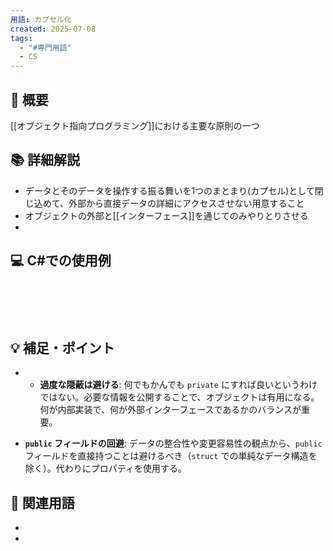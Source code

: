 ```yaml
---
用語: カプセル化
created: 2025-07-08
tags:
  - "#専門用語"
  - CS
---
```



## 📝 概要
[[オブジェクト指向プログラミング]]における主要な原則の一つ

## 📚 詳細解説
- データとそのデータを操作する振る舞いを1つのまとまり(カプセル)として閉じ込めて、外部から直接データの詳細にアクセスさせない用意すること
- オブジェクトの外部と[[インターフェース]]を通じてのみやりとりさせる
- 

## 💻 C#での使用例

```csharp






```
## 💡 補足・ポイント

- - **過度な隠蔽は避ける**: 何でもかんでも `private` にすれば良いというわけではない。必要な情報を公開することで、オブジェクトは有用になる。何が内部実装で、何が外部インターフェースであるかのバランスが重要。
    
- **`public` フィールドの回避**: データの整合性や変更容易性の観点から、`public` フィールドを直接持つことは避けるべき（`struct` での単純なデータ構造を除く）。代わりにプロパティを使用する。
    

## 🔗 関連用語

- 
    
- 
    